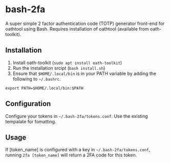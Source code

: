 # bash-2fa

A super simple 2 factor authentication code (TOTP) generator front-end for oathtool using Bash.
Requires installation of oathtool (available from oath-toolkit).

## Installation

1. Install oath-toolkit (`sudo apt install oath-toolkit`)
2. Run the installation srcipt (`bash install.sh`)
3. Ensure that `$HOME/.local/bin` is in your PATH variable by adding the following to `~/.bashrc`.
```
export PATH=$HOME/.local/bin:$PATH
```

## Configuration

Configure your tokens in `~/.bash-2fa/tokens.conf`. Use the existing tempalate for fomatting.

## Usage

If [token_name] is configured with a key in `~/.bash-2fa/tokens.conf`, running `2fa [token_name]` will return a 2FA code for this token.
